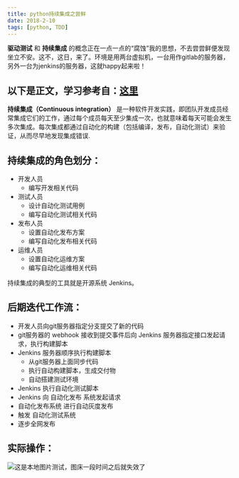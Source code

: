 ```yaml
---
title: python持续集成之尝鲜
date: 2018-2-10
tags: [python, TDD]
---
```


**驱动测试** 和 **持续集成** 的概念正在一点一点的“腐蚀”我的思想，不去尝尝鲜便发现坐立不安。这不，这日，来了。环境是用两台虚拟机，一台用作gitlab的服务器，另外一台为jenkins的服务器，这就happy起来啦！

以下是正文，学习参考自：[这里](http://www.cnblogs.com/beer/p/5083653.html)
---

**持续集成（Continuous integration）** 是一种软件开发实践，即团队开发成员经常集成它们的工作，通过每个成员每天至少集成一次，也就意味着每天可能会发生多次集成。每次集成都通过自动化的构建（包括编译，发布，自动化测试）来验证，从而尽早地发现集成错误.

<!--more-->

## 持续集成的角色划分：

- 开发人员
  + 编写开发相关代码
- 测试人员
  + 设计自动化测试用例
  + 编写自动化测试相关代码
- 发布人员
  + 设置自动化发布方案
  + 编写自动化发布相关代码
- 运维人员
  + 设置自动化运维方案
  + 编写自动化运维相关代码

持续集成的典型的工具就是开源系统 Jenkins。

## 后期迭代工作流：

- 开发人员向git服务器指定分支提交了新的代码
- git服务器的 webhook 接收到提交事件后向 Jenkins 服务器指定接口发起请求，执行构建脚本
- Jenkins 服务器顺序执行构建脚本
  + 从git服务器上面同步代码
  + 执行自动构建脚本，生成交付物
  + 自动搭建测试环境
- Jenkins 执行自动化测试脚本
- Jenkins 向 自动化发布 系统发起请求
- 自动化发布系统 进行自动灰度发布
- 触发 自动化测试系统
- 逐步全网发布

## 实际操作：
![这是本地图片测试，图床一段时间之后就失效了](/blog-img/2018021001.png)
